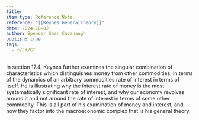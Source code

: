 ```yaml
---
title: 
item type: Reference Note
reference: "[[Keynes_GeneralTheory]]"
date: 2024-10-02
author: Spencer Saar Cavanaugh
publish: true
tags:
  - r/JK/GT
---
```

In section 17.4, Keynes further examines the singular combination of characteristics which distinguishes money from other commodities, in terms of the dynamics of an arbitrary commodities rate of interest in terms of itself. He is illustrating why the interest rate of money is the most systematically significant rate of interest, and why our economy revolves around it and not around the rate of interest in terms of some other commodity. This is all part of his examination of money and interest, and how they factor into the macroeconomic complex that is his general theory.